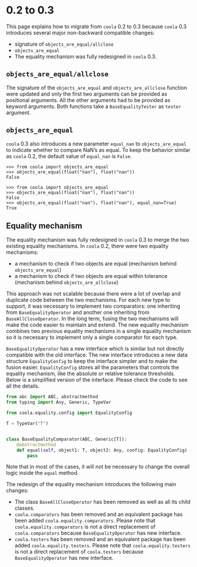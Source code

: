 # 0.2 to 0.3

This page explains how to migrate from `coola` 0.2 to 0.3 because `coola` 0.3 introduces several
major non-backward compatible changes:

- signature of `objects_are_equal/allclose`
- `objects_are_equal`
- The equality mechanism was fully redesigned in `coola` 0.3.

## `objects_are_equal/allclose`

The signature of the `objects_are_equal` and `objects_are_allclose` function were updated and only
the first two arguments can be provided as positional arguments.
All the other arguments had to be provided as keyword arguments.
Both functions take a `BaseEqualityTester` as `tester` argument.

## `objects_are_equal`

`coola` 0.3 also introduces a new parameter `equal_nan` to `objects_are_equal` to indicate whether
to compare NaN’s as equal.
To keep the behavior similar as `coola` 0.2, the default value of `equal_nan` is `False`.

```pycon title="coola 0.2 (old)"
>>> from coola import objects_are_equal
>>> objects_are_equal(float("nan"), float("nan"))
False

```

```pycon title="coola 0.3 (new)"
>>> from coola import objects_are_equal
>>> objects_are_equal(float("nan"), float("nan"))
False
>>> objects_are_equal(float("nan"), float("nan"), equal_nan=True)
True

```

## Equality mechanism

The equality mechanism was fully redesigned in `coola` 0.3 to merge the two existing equality
mechanisms.
In `coola` 0.2, there were two equality mechanisms:

- a mechanism to check if two objects are equal (mechanism behind `objects_are_equal`)
- a mechanism to check if two objects are equal within tolerance (mechanism
  behind `objects_are_allclose`)

This approach was not scalable because there were a lot of overlap and duplicate code between the
two mechanisms.
For each new type to support, it was necessary to implement two comparators: one inheriting
from `BaseEqualityOperator` and another one inheriting from `BaseAllCloseOperator`.
In the long term, fusing the two mechanisms will make the code easier to maintain and extend.
The new equality mechanism combines two previous equality mechanisms in a single equality mechanism
so it is necessary to implement only a single comparator for each type.

`BaseEqualityOperator` has a new interface which is similar but not directly compatible with the old
interface.
The new interface introduces a new data structure `EqualityConfig` to keep the interface simpler and
to make the fusion easier.
`EqualityConfig` stores all the parameters that controls the equality mechanism, like the absolute
or relative tolerance thresholds.
Below is a simplified version of the interface. Please check the code to see all the details.

```python title="coola 0.3 (new interface)"
from abc import ABC, abstractmethod
from typing import Any, Generic, TypeVar

from coola.equality.config import EqualityConfig

T = TypeVar("T")


class BaseEqualityComparator(ABC, Generic[T]):
    @abstractmethod
    def equal(self, object1: T, object2: Any, config: EqualityConfig) -> bool:
        pass
```

Note that in most of the cases, it will not be necessary to change the overall logic inside
the `equal` method.

The redesign of the equality mechanism introduces the following main changes:

- The class `BaseAllCloseOperator` has been removed as well as all its child classes.
- `coola.comparators` has been removed and an equivalent package has been
  added `coola.equality.comparators`. Please note that `coola.equality.comparators` is not a direct
  replacement of `coola.comparators` because `BaseEqualityOperator` has new interface.
- `coola.testers` has been removed and an equivalent package has been
  added `coola.equality.testers`. Please note that `coola.equality.testers` is not a direct
  replacement of `coola.testers` because `BaseEqualityOperator` has new interface.
